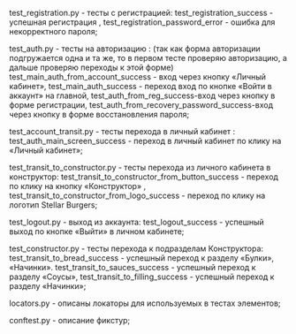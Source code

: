 test_registration.py - тесты с регистрацией:
test_registration_success - успешная регистрация ,
test_registration_password_error - ошибка для некорректного пароля;

test_auth.py - тесты на авторизацию :
(так как форма авторизации подгружается одна и та же,
то в первом тесте проверяю авторизацию, а дальше проверяю переходы к этой форме)
test_main_auth_from_account_success - вход через кнопку «Личный кабинет»,
test_main_auth_success - переход вход по кнопке «Войти в аккаунт» на главной,
test_auth_from_reg_success-вход через кнопку в форме регистрации,
test_auth_from_recovery_password_success-вход через кнопку в форме восстановления пароля;

test_account_transit.py - тесты перехода в личный кабинет :
test_auth_main_screen_success - переход в личный кабинет по клику на «Личный кабинет»;

test_transit_to_constructor.py - тесты перехода из личного кабинета в конструктор:
test_transit_to_constructor_from_button_success - переход по клику на кнопку «Конструктор» ,
test_transit_to_constructor_from_logo_success -  переход по клику на логотип Stellar Burgers;

test_logout.py - выход из аккаунта:
test_logout_success - успешный выход по кнопке «Выйти» в личном кабинете;

test_constructor.py - тесты перехода к подразделам Конструктора:
test_transit_to_bread_success - успешный переход к разделу «Булки», «Начинки».
test_transit_to_sauces_success - успешный переход к разделу «Соусы»,
test_transit_to_filling_success - успешный переход к разделу «Начинки»;

locators.py - описаны локаторы для используемых в тестах элементов;

conftest.py - описание фикстур;
